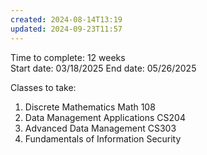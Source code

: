```yaml
---
created: 2024-08-14T13:19
updated: 2024-09-23T11:57
---
```

Time to complete: 12 weeks  
Start date: 03/18/2025
End date:  05/26/2025

Classes to take: 
1. Discrete Mathematics Math 108
2. Data Management Applications CS204
3. Advanced Data Management CS303
4. Fundamentals of Information Security


